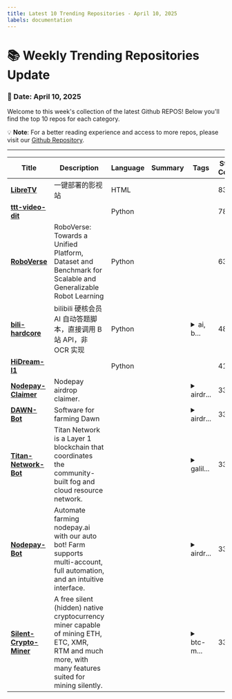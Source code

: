 ```yaml
---
title: Latest 10 Trending Repositories - April 10, 2025
labels: documentation
---
```

# 📚 Weekly Trending Repositories Update

### 📅 Date: April 10, 2025

Welcome to this week's collection of the latest Github REPOS! Below you'll find the top 10 repos for each category.

💡 **Note**: For a better reading experience and access to more repos, please visit our [Github Repository](https://github.com/marc-ko/daily-trending-repo).

---

| **Title** | **Description** | **Language** | **Summary** | **Tags** | **Stars Count** |
| --- | --- | --- | --- | --- | --- |
| **[LibreTV](https://github.com/bestZwei/LibreTV)** | 一键部署的影视站 | HTML |  |  | 830 |
| **[ttt-video-dit](https://github.com/test-time-training/ttt-video-dit)** |  | Python |  |  | 784 |
| **[RoboVerse](https://github.com/RoboVerseOrg/RoboVerse)** | RoboVerse: Towards a Unified Platform, Dataset and Benchmark for Scalable and Generalizable Robot Learning | Python |  |  | 631 |
| **[bili-hardcore](https://github.com/Karben233/bili-hardcore)** | bilibili 硬核会员 AI 自动答题脚本，直接调用 B 站 API，非 OCR 实现 | Python |  | <details><summary>ai, b...</summary><p>ai, bilibili, bilibili-hardcore, bilibili-senior, deepseek, llm</p></details> | 489 |
| **[HiDream-I1](https://github.com/HiDream-ai/HiDream-I1)** |  | Python |  |  | 412 |
| **[Nodepay-Claimer](https://github.com/378473837/Nodepay-Claimer)** | Nodepay airdrop claimer. |  |  | <details><summary>airdr...</summary><p>airdrop, crypto-bot, nodepay, nodepay-ai, nodepay-airdrop, nodepay-airdrop-bot, nodepay-airdrop-claimer, nodepay-autofarm, nodepay-bot, nodepay-claimer, nodepay-claimer-airdrop, nodepay-crypto, nodepay-farmer, nodepay-miner, nodepay-mining-bot, nodepay-multifarmer, nodepay-multireger, nodepay-reger</p></details> | 331 |
| **[DAWN-Bot](https://github.com/A2YoRha/DAWN-Bot)** | Software for farming Dawn |  |  | <details><summary>airdr...</summary><p>airdrop, airdrop-claim-bot, airdrop-farm, blockchain, crypto, dawn-autofarm, dawn-bot, dawn-crypto, dawn-crypto-workflow, dawn-extension-bot, dawn-farmer, dawn-miner, dawn-multifarmer, dawn-multireger, dawn-multiwallet, dawn-reger</p></details> | 330 |
| **[Titan-Network-Bot](https://github.com/parmarmkkk/Titan-Network-Bot)** | Titan Network is a Layer 1 blockchain that coordinates the community-built fog and cloud resource network. |  |  | <details><summary>galil...</summary><p>galileo-testnet, titan-farmer, titan-galileo, titan-multifarmer, titan-network, titan-network-autofarm, titan-network-bot, titan-network-botminer, titan-network-farmer, titan-network-miner, titan-network-mining, titan-network-multifarmer, titan-network-multireger, titan-network-reger, titan-network-software, titan-network-tnt3, titan-network-tnt4, titan-software</p></details> | 330 |
| **[Nodepay-Bot](https://github.com/PaznerEater/Nodepay-Bot)** | Automate farming nodepay.ai with our auto bot! Farm supports multi-account, full automation, and an intuitive interface. |  |  | <details><summary>airdr...</summary><p>airdrop, app-nodepay-extension, crypto, crypto-bot, nodepay, nodepay-ai, nodepay-airdrop, nodepay-airdrop-bot, nodepay-autofarm, nodepay-bot, nodepay-crypto, nodepay-extension-bot, nodepay-farmer, nodepay-miner, nodepay-mining-bot, nodepay-multifarmer, nodepay-multireger, nodepay-reger</p></details> | 330 |
| **[Silent-Crypto-Miner](https://github.com/Ravizer/Silent-Crypto-Miner)** | A free silent (hidden) native cryptocurrency miner capable of mining ETH, ETC, XMR, RTM and much more, with many features suited for mining silently. |  |  | <details><summary>btc-m...</summary><p>btc-miner, crypto, crypto-miner-download, crypto-mining, crypto-tools, cryptocurrency, download-miner-cryptocurrency, eth-miner, free-miner-2025, miner-crypto, miner-crypto-download, miner-crypto-free, miner-cryptocurrency, miner-download, mining, nicehash-miner, silent-crypto-miner, silent-crypto-miner-builder-download, silent-crypto-miner-download, xmr-miner</p></details> | 330 |

